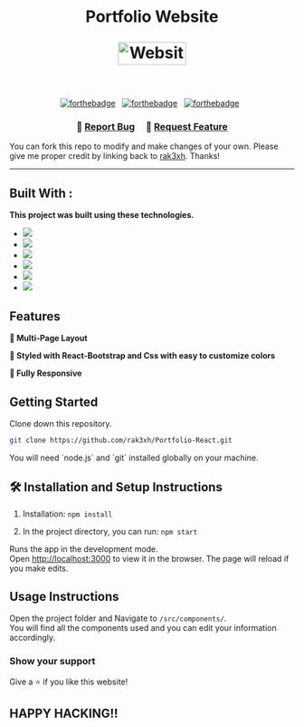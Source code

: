 <h1 align="center">
  Portfolio Website <br/>
  <p align="center">
  <a href="https://rak3xh-portfolio.vercel.app/" target="_blank"><img src="https://static.vecteezy.com/system/resources/previews/021/971/593/non_2x/click-cursor-icon-with-click-here-button-free-png.png"alt="Website"height="40"width="120"></a></p>
</h1>

<br/>
<div>
<center>

[![forthebadge](https://forthebadge.com/images/badges/built-with-love.svg)](https://forthebadge.com) &nbsp;
[![forthebadge](https://forthebadge.com/images/badges/made-with-javascript.svg)](https://forthebadge.com) &nbsp;
[![forthebadge](https://forthebadge.com/images/badges/open-source.svg)](https://forthebadge.com) &nbsp;

</center>
</div>
<h3 align="center">
    🔹
    <a href="https://github.com/rak3xh/Portfolio-React/issues">Report Bug</a> &nbsp; &nbsp;
    🔹
    <a href="https://github.com/rak3xh/Portfolio-React/issues">Request Feature</a>
</h3>

You can fork this repo to modify and make changes of your own. Please give me proper credit by linking back to [rak3xh](https://github.com/rak3xh/Portfolio-React). Thanks!

---

## Built With :

**This project was built using these technologies.**

- <img src="https://img.shields.io/badge/react-%2361DAFB.svg?&style=for-the-badge&logo=react&logoColor=black" />
- <img src="https://img.shields.io/badge/node.js-%23339933.svg?&style=for-the-badge&logo=node.js&logoColor=white" />
- <img src="https://img.shields.io/badge/express-%23000000.svg?&style=for-the-badge&logo=express&logoColor=white" />
- <img src="https://img.shields.io/badge/css3-%231572B6.svg?&style=for-the-badge&logo=css3&logoColor=white" />
- <img src="https://img.shields.io/badge/visual%20studio%20code-%23007ACC.svg?&style=for-the-badge&logo=visual%20studio%20code&logoColor=white" />
- <img src="https://img.shields.io/badge/vercel-%23000000.svg?&style=for-the-badge&logo=vercel&logoColor=white" />

## Features

**📖 Multi-Page Layout**

**🎨 Styled with React-Bootstrap and Css with easy to customize colors**

**📱 Fully Responsive**

## Getting Started

Clone down this repository.

<p>

```bash
git clone https://github.com/rak3xh/Portfolio-React.git
```

</p>
 <p>You will need `node.js` and `git` installed globally on your machine.</p>

## 🛠 Installation and Setup Instructions

1. Installation: `npm install`

2. In the project directory, you can run: `npm start`

Runs the app in the development mode.\
Open [http://localhost:3000](http://localhost:3000) to view it in the browser.
The page will reload if you make edits.

## Usage Instructions

Open the project folder and Navigate to `/src/components/`. <br/>
You will find all the components used and you can edit your information accordingly.

### Show your support

Give a ⭐ if you like this website!

## HAPPY HACKING!!
